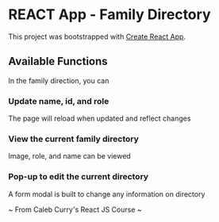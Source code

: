 # REACT App - Family Directory

This project was bootstrapped with [Create React App](https://github.com/facebook/create-react-app).

## Available Functions

In the family direction, you can

### Update name, id, and role

The page will reload when updated and reflect changes

### View the current family directory

Image, role, and name can be viewed

### Pop-up to edit the current directory

A form modal is built to change any information on directory

~ From Caleb Curry's React JS Course ~
